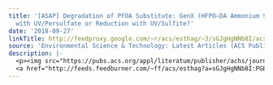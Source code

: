 ```yaml
---
title: '[ASAP] Degradation of PFOA Substitute: GenX (HFPO–DA Ammonium Salt): Oxidation
  with UV/Persulfate or Reduction with UV/Sulfite?'
date: '2018-09-27'
linkTitle: http://feedproxy.google.com/~r/acs/esthag/~3/sGJgHgNNb8I/acs.est.8b02172
source: 'Environmental Science & Technology: Latest Articles (ACS Publications)'
description: |-
  <p><img src="https://pubs.acs.org/appl/literatum/publisher/achs/journals/content/esthag/0/esthag.ahead-of-print/acs.est.8b02172/20180926/images/medium/es-2018-02172z_0006.gif" alt="TOC Graphic"/></p><div><cite>Environmental Science & Technology</cite></div><div>DOI: 10.1021/acs.est.8b02172</div><div class="feedflare">
  <a href="http://feeds.feedburner.com/~ff/acs/esthag?a=sGJgHgNNb8I:PGB38z2VhvI:yIl2AUoC8zA"><img src="http://feeds.feedburner.com/~ff/acs/esthag?d=yIl2AUoC8zA" border="0"></img></a>
---
```


